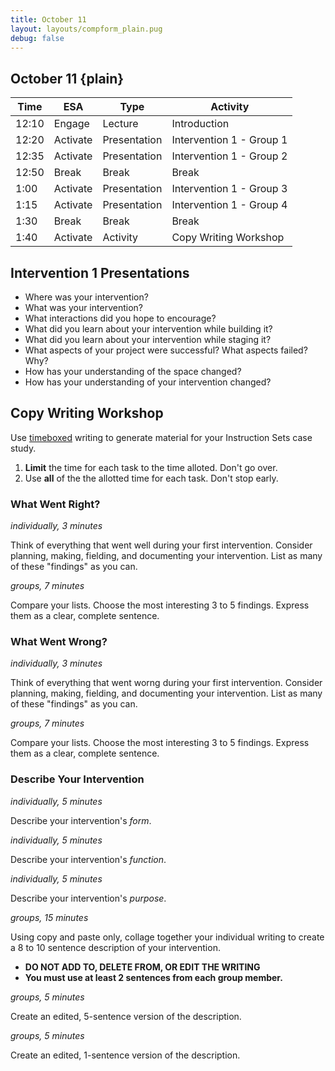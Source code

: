 ```yaml
---
title: October 11
layout: layouts/compform_plain.pug
debug: false
---
```


## October 11 {plain}

| Time  | ESA      | Type         | Activity                 |
| ----- | -------- | ------------ | ------------------------ |
| 12:10 | Engage   | Lecture      | Introduction             |
| 12:20 | Activate | Presentation | Intervention 1 - Group 1 |
| 12:35 | Activate | Presentation | Intervention 1 - Group 2 |
| 12:50 | Break    | Break        | Break                    |
| 1:00  | Activate | Presentation | Intervention 1 - Group 3 |
| 1:15  | Activate | Presentation | Intervention 1 - Group 4 |
| 1:30  | Break    | Break        | Break                    |
| 1:40  | Activate | Activity     | Copy Writing Workshop    |


## Intervention 1 Presentations

- Where was your intervention?
- What was your intervention?
- What interactions did you hope to encourage?
- What did you learn about your intervention while building it?
- What did you learn about your intervention while staging it?
- What aspects of your project were successful? What aspects failed? Why?
- How has your understanding of the space changed?
- How has your understanding of your intervention changed?


## Copy Writing Workshop

Use [timeboxed](https://en.wikipedia.org/wiki/Timeboxing) writing to generate material for your Instruction Sets case study.

1) **Limit** the time for each task to the time alloted. Don't go over.
2) Use **all** of the the allotted time for each task. Don't stop early.

### What Went Right?
*individually, 3 minutes*

Think of everything that went well during your first intervention. Consider planning, making, fielding, and documenting your intervention. List as many of these "findings" as you can.

*groups, 7 minutes*

Compare your lists.
Choose the most interesting 3 to 5 findings.
Express them as a clear, complete sentence. 

### What Went Wrong?
*individually, 3 minutes*

Think of everything that went worng during your first intervention. Consider planning, making, fielding, and documenting your intervention. List as many of these "findings" as you can.


*groups, 7 minutes*

Compare your lists.
Choose the most interesting 3 to 5 findings.
Express them as a clear, complete sentence. 

### Describe Your Intervention
*individually, 5 minutes*

Describe your intervention's *form*.

*individually, 5 minutes*

Describe your intervention's *function*.

*individually, 5 minutes*

Describe your intervention's *purpose*.

*groups, 15 minutes*

Using copy and paste only, collage together your individual writing to create a 8 to 10 sentence description of your intervention. 
- **DO NOT ADD TO, DELETE FROM, OR EDIT THE WRITING**
- **You must use at least 2 sentences from each group member.**
  
*groups, 5 minutes*

Create an edited, 5-sentence version of the description.

*groups, 5 minutes*

Create an edited, 1-sentence version of the description.











